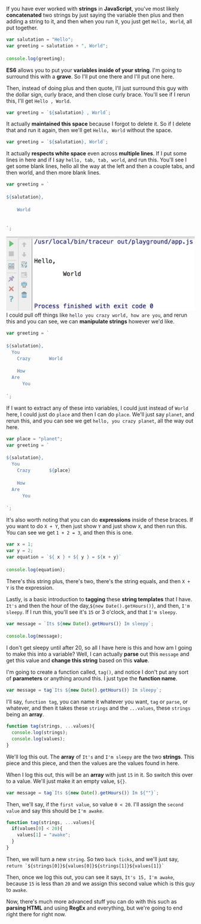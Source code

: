 If you have ever worked with **strings** in **JavaScript**, you've most likely **concatenated** two strings by just saying the variable then plus and then adding a string to it, and then when you run it, you just get `Hello, World`, all put together.
```javascript
var salutation = "Hello";
var greeting = salutation + ", World";

console.log(greeting);
```
**ES6** allows you to put your **variables inside of your string**. I'm going to surround this with a **grave**. So I'll put one there and I'll put one here.

Then, instead of doing plus and then quote, I'll just surround this guy with the dollar sign, curly brace, and then close curly brace. You'll see if I rerun this, I'll get `Hello , World`.
```javascript
var greeting = `${salutation} , World`;
```
It actually **maintained this space** because I forgot to delete it. So if I delete that and run it again, then we'll get `Hello, World` without the space.
```javascript
var greeting = `${salutation}, World`;
```
It actually **respects white space** even across **multiple lines**. If I put some lines in here and if I say `hello, tab, tab, world`, and run this. You'll see I get some blank lines, hello all the way at the left and then a couple tabs, and then world, and then more blank lines.
```javascript
var greeting = `

${salutation}, 

    World
    
    
`;
```
![String Templates Respect Whitespace](../images/ecmascript-6-string-templates-maintains-whitespace.png)
I could pull off things like `hello you crazy world, how are you`, and rerun this and you can see, we can **manipulate strings** however we'd like.
```javascript
var greeting = `

${salutation}, 
  You
    Crazy       World

    How
  Are
      You  
    
`;
```
If I want to extract any of these into variables, I could just instead of `World` here, I could just do `place` and then I can do `place`. We'll just say `planet`, and rerun this, and you can see we get `hello, you crazy planet`, all the way out here.
```javascript
var place = "planet";
var greeting = `

${salutation}, 
  You
    Crazy       ${place}

    How
  Are
      You  
    
`;
```
It's also worth noting that you can do **expressions** inside of these braces. If you want to do `X + Y`, then just show `Y` and just show `X`, and then run this. You can see we get `1 + 2 = 3`, and then this is one.
```javascript
var x = 1;
var y = 2;
var equation = `${ x } + ${ y } = ${x + y}`

console.log(equation);
```
There's this string plus, there's two, there's the string equals, and then `X + Y` is the expression.

Lastly, is a basic introduction to **tagging** these **string templates** that I have. `It's` and then the hour of the day,`${new Date().getHours()}`, and then, `I'm sleepy`. If I run this, you'll see it's `15` or 3 o'clock, and that `I'm sleepy`.
```javascript
var message = `Its ${new Date().getHours()} Im sleepy`;

console.log(message);
```
I don't get sleepy until after 20, so all I have here is this and how am I going to make this into a variable? Well, I can actually **parse** out this `message` and get this value and **change this string** based on this **value**.

I'm going to create a function called, `tag()`, and notice I don't put any sort of **parameters** or anything around this. I just type the **function name**.
```javascript
var message = tag`Its ${new Date().getHours()} Im sleepy`;
```
I'll say, `function tag`, you can name it whatever you want, `tag` or `parse`, or whatever, and then it takes these `strings` and the `...values`, these `strings` being an **array**.
```javascript
function tag(strings, ...values){
  console.log(strings);
  console.log(values);
}
```
We'll log this out. The **array** of `It's` and `I'm sleepy` are the two **strings**. This piece and this piece, and then the values are the values found in here.

When I log this out, this will be an **array** with just `15` in it. So switch this over to a value. We'll just make it an empty value, `${}`.
```javascript
var message = tag`Its ${new Date().getHours()} Im ${""}`;
```
Then, we'll say, if the `first value`, so value `0 < 20`. I'll assign the `second value` and say this should be `I'm awake`.
```javascript
function tag(strings, ...values){
  if(values[0] < 20){
    values[1] = "awake";
  }
}
```
Then, we will turn a new `string`. So two `back ticks`, and we'll just say, `` return `${strings[0]}${values[0]}${strings[1]}${values[1]}` ``

Then, once we log this out, you can see it says, `It's 15, I'm awake`, because `15` is less than `20` and we assign this second value which is this guy to `awake`.

Now, there's much more advanced stuff you can do with this such as **parsing HTML** and using **RegEx** and everything, but we're going to end right there for right now.
